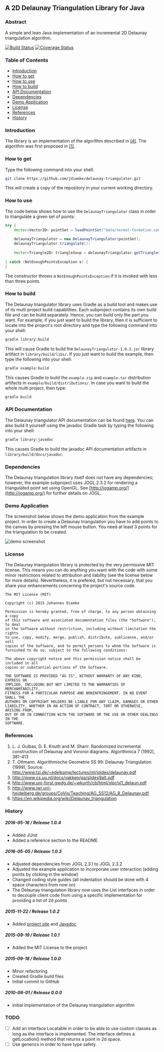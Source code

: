 ## A 2D Delaunay Triangulation Library for Java
### Abstract
A simple and lean Java implementation of an incremental 2D Delaunay triangulation algorithm.

[![Build Status](https://travis-ci.org/jdiemke/delaunay-triangulator.svg?branch=master)](https://travis-ci.org/jdiemke/delaunay-triangulator)
[![Coverage Status](https://coveralls.io/repos/github/jdiemke/delaunay-triangulator/badge.svg?branch=master)](https://coveralls.io/github/jdiemke/delaunay-triangulator?branch=master)
### Table of Contents
-   [Introduction](#introduction)
-   [How to get](#how-to-get)
-   [How to use](#how-to-use)
-   [How to build](#how-to-build)
-   [API Documentation](#api-documentation)
-   [Dependencies](#dependencies)
-   [Demo Application](#demo-application)
-   [License](#license)
-   [References](#references)
-   [History](#history)

### Introduction
The library is an implementation of the algorithm described in [[4]](#paper4). The algorithm was first proposed in [[1]](#paper1).
### How to get
Type the following command into your shell:
```bash
git clone https://github.com/jdiemke/delaunay-triangulator.git
```
This will create a copy of the repository in your current working directory.
### How to use
The code below shows how to use the `DelaunayTriangulator` class in order to triangulate a given set of points:
```java
try {
    Vector<Vector2D> pointSet = loadPointSet("data/normal-formation.conf");
    
    delaunayTriangulator = new DelaunayTriangulator(pointSet);
    delaunayTriangulator.triangulate();
    
    Vector<Triangle2D> triangleSoup = delaunayTriangulator.getTriangles();
    
} catch (NotEnoughPointsException e) {
}
```
The constructor throws a `NotEnoughPointsException` if it is invoked with less than three points.
### How to build
The Delaunay triangulator library uses Gradle as a build tool and makes use of its multi project build capabilities. Each subproject contains its own build file and can be build separately. Hence, you can build only the part you want. For example, if you just want to build the library, then it is sufficient to locate into the project's root directory and type the following command into your shell:
```bash
gradle library:build
```
This will cause Gradle to build the `DelaunayTriangulator-1.0.3.jar` library artifact in `library/build/libs/`. If you just want to build the example, then type the following into your shell:
```bash
gradle example:build
```
This causes Gradle to build the `example.zip` and `example.tar` distribution artifacts in `example/build/distributions/`. In case you want to build the whole multi project, then type:
```bash
gradle build
```
### API Documentation
The Delaunay triangulator API documentation can be found [here](http://jdiemke.github.io/delaunay-triangulator/javadoc). You can also build it yourself using the javadoc Gradle task by typing the following into your shell:
```bash
gradle library:javadoc
```
This causes Gradle to build the javadoc API documentation artifacts in `library/build/docs/javadoc`.
### Dependencies
The Delaunay triangulation library itself does not have any dependencies; however, the example subproject uses JOGL 2.3.2 for rendering a triangulated point set using OpenGL. See [http://jogamp.org/](http://jogamp.org/) for further details on JOGL.
### Demo Application
The screenshot below shows the demo application from the example project. In order to create a Delaunay triangulation you have to add points to the canvas by pressing the left mouse button. You need at least 3 points for the triangulation to be created.

![demo screenshot](https://raw.githubusercontent.com/jdiemke/delaunay-triangulator/master/images/example_application.png "Demo Application")
### License
The Delaunay triangulation library is protected by the very permissive MIT license. This means you can do anything you want with the code with some minor restrictions related to attribution and liability (see the license below for more details). Nevertheless, it is prefered, but not necessary, that you share your enhancements concerning the project's source code.
```
The MIT License (MIT)

Copyright (c) 2015 Johannes Diemke

Permission is hereby granted, free of charge, to any person obtaining a copy
of this software and associated documentation files (the "Software"), to deal
in the Software without restriction, including without limitation the rights
to use, copy, modify, merge, publish, distribute, sublicense, and/or sell
copies of the Software, and to permit persons to whom the Software is
furnished to do so, subject to the following conditions:

The above copyright notice and this permission notice shall be included in all
copies or substantial portions of the Software.

THE SOFTWARE IS PROVIDED "AS IS", WITHOUT WARRANTY OF ANY KIND, EXPRESS OR
IMPLIED, INCLUDING BUT NOT LIMITED TO THE WARRANTIES OF MERCHANTABILITY,
FITNESS FOR A PARTICULAR PURPOSE AND NONINFRINGEMENT. IN NO EVENT SHALL THE
AUTHORS OR COPYRIGHT HOLDERS BE LIABLE FOR ANY CLAIM, DAMAGES OR OTHER
LIABILITY, WHETHER IN AN ACTION OF CONTRACT, TORT OR OTHERWISE, ARISING FROM,
OUT OF OR IN CONNECTION WITH THE SOFTWARE OR THE USE OR OTHER DEALINGS IN THE
SOFTWARE.
```
### References
1.  <a name="paper1"></a>L. J. Guibas, D. E. Knuth and M. Sharir. Randomized incremental construction of Delaunay and Voronoi diagrams. Algorithmica 7 (1992), 381-413
2.  <a name="paper2"></a>T. Ottmann. Algorithmische Geometrie SS 99: Delaunay Triangulation (1999), Source: http://www.tzi.de/~edelkamp/lectures/ml/slides/delaunay.pdf
3.  <a name="paper3"></a>http://www.cs.uu.nl/docs/vakken/ga/slides9alt.pdf
4.  <a name="paper4"></a>http://www.uni-forst.gwdg.de/~wkurth/cb/html/xlpr/xl1_delaun.pdf
5.  <a name="paper5"></a>http://www.iwr.uni-heidelberg.de/groups/CoVis/Teaching/AG_SS12/AG_8_Delaunay.pdf
6.  <a name="paper6"></a>https://en.wikipedia.org/wiki/Delaunay_triangulation

### History
##### 2016-05-16 / Release 1.0.4
-   Added JUnit
-   Added a reference section to the README

##### 2016-05-05 / Release 1.0.3
-   Adjusted dependencies from JOGL 2.3.1 to JOGL 2.3.2
-   Adjusted the example application to incorporate user interaction (adding points by clicking in the window)
-   Changed coding style guides (all indentation should be done with 4 space characters from now on)
-   The Delaunay triangulation library now uses the List interfaces in order to decouple client code from using a specific implementation for providing a list of 2d points 

##### 2015-11-22 / Release 1.0.2
-   Added [project site](http://jdiemke.github.io/delaunay-triangulator) and [Javadoc](http://jdiemke.github.io/delaunay-triangulator/javadoc)

##### 2015-09-19 / Release 1.0.1
-   Added the MIT License to the project

##### 2015-09-18 / Release 1.0.0
-   Minor refactoring
-   Created Gradle build files
-   Initial commit to GitHub

##### 2010-08-01 / Release 0.0.0
-   Initial implementation of the Delaunay triangulation algorithm

### TODO
-   [ ] Add an interface Locatable in order to be able to use custom classes as long as the interface is implemented. The interface defines a getLocation() method that returns a point in 2d space.
-   [ ] Use generics in order to have type safety.
